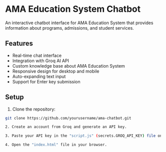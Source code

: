 # AMA Education System Chatbot

An interactive chatbot interface for AMA Education System that provides information about programs, admissions, and student services.

## Features

- Real-time chat interface
- Integration with Groq AI API
- Custom knowledge base about AMA Education System
- Responsive design for desktop and mobile
- Auto-expanding text input
- Support for Enter key submission

## Setup

1. Clone the repository:
```bash
git clone https://github.com/yourusername/ama-chatbot.git

2. Create an account from Groq and generate an API key.

3. Paste your API key in the "script.js" (secrets.GROQ_API_KEY) file on line 8. Enqoute the API key.

4. Open the "index.html" file in your browser.